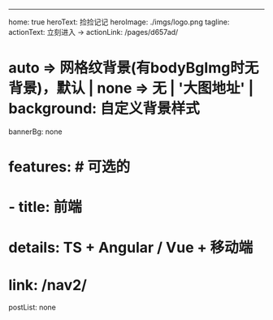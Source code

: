 ---
home: true
heroText: 捡捡记记
heroImage: ./imgs/logo.png
tagline: 
actionText: 立刻进入 →
actionLink: /pages/d657ad/
# auto => 网格纹背景(有bodyBgImg时无背景)，默认 | none => 无 | '大图地址' | background: 自定义背景样式
bannerBg: none 

# features: # 可选的
# - title: 前端
#   details: TS + Angular / Vue + 移动端
#   link: /nav2/

postList: none
